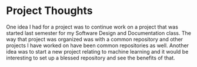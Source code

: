 # Project Thoughts

One idea I had for a project was to continue work on a project that was started last semester for my Software Design and Documentation class. The way that project was organized was with a common repository and other projects I have worked on have been common repositories as well. Another idea was to start a new project relating to machine learning and it would be interesting to set up a blessed repository and see the benefits of that. 